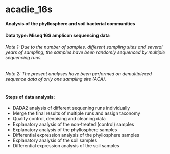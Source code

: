 # acadie_16s

#### Analysis of the phyllosphere and soil bacterial communities 
#### Data type: Miseq 16S amplicon sequencing data
###### Note 1: Due to the number of samples, different sampling sites and several years of sampling, the samples have been randomly sequenced by multiple sequencing runs.
###### Note 2: The present analyses have been performed on demultiplexed sequence data of only one sampling site (ACA).
#
#### Steps of data analysis:
- DADA2 analysis of different sequening runs individually 
- Merge the final results of multiple runs and assign taxonomy
- Quality control, denoising and cleaning data
- Explanatory analysis of the non-treated (control) samples
- Explanatory analysis of the phyllosphere samples
- Differential expression analysis of the phyllosphere samples
- Explanatory analysis of the soil samples
- Differential expression analysis of the soil samples



